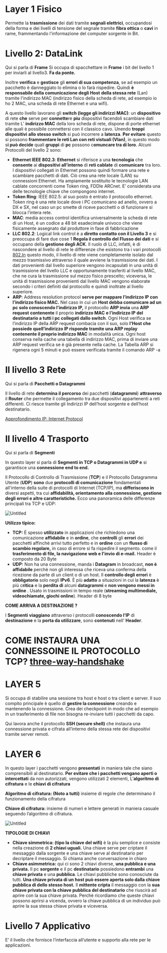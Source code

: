 # Layer 1 Fisico

Permette la **trasmissione** dei dati tramite **segnali elettrici**, occupandosi della forma e dei livelli di tensione del segnale tramite **fibra ottica** o **cavi** in rame, frammentando l'informazione del computer sorgente in Bit.

# **Livello 2: DataLink**

Qui si parla di **Frame**
Si occupa di spacchettare in **Frame** i bit del livello 1 per inviarli al livello3. **Fa da ponte.**

Inoltre **verifica** e **gestisce** gli **errori di sua competenza**, se ad esempio un pacchetto è danneggiato lo elimina o lo farà rispedire. Quindi **è responsabile della comunicazione degli Host** **della stessa rete** (Lan) tramite l'indirizzo MAC (indirizzo fisico della scheda di rete, ad esempio io ho 2 MAC, una scheda di rete Ethernet e una wifi).

A questo livello lavorano gli **switch (legge gli indirizzi MAC)**: un **dispositivo** di rete **che** serve per **connette**re **piu** dispositivi facendoli scambiare dati tramite L’ **indirizzo MAC** della loro scheda di rete, dispone di porte ethernet alle quali è possibile connettersi con il classico cavo. Unendo **troppi dispositivi** **allo stesso switch** si può incorrere a **latenza**. **Per evitare** questo si possono **frammentare le reti Lan con reti vistuali (Vlan)**, in questo modo s**i può decide** quali **gruppi** di **pc** possono c**omuncare tra di loro**.
Alcuni Protocolli del livello 2 sono:

- **Ethernet IEEE 802.3**: **Ethernet** si riferisce a una **tecnologia** che **consente** ai **dispositivi all’interno** di **reti cablate** di **comunicare** tra loro. I dispositivi collegati in Ethernet possono quindi formare una rete e scambiare pacchetti di dati. Ciò crea una rete locale (LAN) su connessioni
Ethernet. Ha ampiamente sostituito le tecnologie LAN cablate concorrenti come Token ring, FDDIe ARCnet. E’ considerata una delle tecnologie chiave che compongono internet.
- **Token Ring**: IEEE 802.5: al suo posto è entrato il protocollo ethernet. Token ring è una rete locale dove i PC comunicano ad anello, ovvero a DX e SX, nel caso un pc smette di riceve pacchetti o di funzionare si blocca l’intera rete.
- **MAC**: media access control identifica universalmente la scheda di rete di un Host, è un codice a 48 bit esadecimale univoco che viene fisicamente assegnato dal produttore in fase di fabbricazione
- **LLC 802.2**: Logical link control è a **diretto contatto con il Livello 3** e si preoccupa di fare due cose 1 **Regola il controllo del Flusso dei dati** e si occupano della **gestione degli ACK**. Il ruolo di LLC, infatti, è di nascondere al livello di rete le differenze che esistono tra i vari protocolli [802.In](http://802.in/) questo modo, il livello di rete viene completamente isolato dal mezzo trasmissivo
attraverso il quale avviene la trasmissione dei dati. I dati provenienti dal livello superiore vengono incapsulati in una unità di trasmissione del livello LLC e opportunamente trasferiti al livello MAC, che ne cura la trasmissione sul mezzo fisico prescelto; viceversa, le unità di trasmissione provenienti dal livello MAC vengono elaborate secondo i criteri definiti dal protocollo e quindi inoltrate al livello superiore.
- **ARP**: Address resolution protocol **serve per mappare l’indirizzo IP con l’indirizzo fisico MAC.**
Nel caso in cui un **Host debba comunicare ad un pc solo conoscendo l’indirizzo IP,** il protocollo **ARP invia** una **ARP request** **contenente** il proprio **indirizzo MAC** **e l’indirizzo IP del destinatario a tutti i pc collegati dallo switch**. Ogni Host verifica se l’indirizzo IP della ARP request combacia con il suo, solo **l’Host che possiede quell’indirizzo IP risponde tramite una
ARP replay contenente il proprio indirizzo MAC** in modalità unica. Ogni host conserva nella cache una tabella di indirizzo MAC, prima di inviare una ARP request verifica se è già presente nella cache. La Tabella ARP si rigenera ogni 5 minuti e può essere verificata tramite il comando ARP -a

# Il livello 3 **Rete**

Qui si parla di **Pacchetti o Datagrammi**

Il livello di rete **determina il percorso** dei pacchetti (**datagrammi**) **attraverso** il **Router** che permette il collegamento tra due dispositivi appartenenti a reti differenti. Ci riesce tramite  gli Indirizzi IP dell’host sorgente e dell’host destinatario.

[Approfondimento IP: Internet Protocol](https://github.com/emanueletroiani/Network/blob/IP-Internet-Protocol/README.md)

# Il livello 4 **Trasporto**

Qui si parla di **Segmenti**

In questo layer si parla di **Segmenti in TCP o Datagrammi in UDP e** si garantisce una **connessione end to end.**

Il Protocollo di Controllo di Trasmissione (**TCP**) e il Protocollo Datagramma Utente (**UDP**) **sono** due **protocolli di comunicazione** fondamentali all'interno della suite di protocolli di Internet (TCP/IP), ma **differiscono in** diversi aspetti, tra cui **affidabilità, orientamento alla connessione, gestione degli errori e altre caratteristiche.** Ecco una panoramica delle differenze principali tra TCP e UDP:

![Untitled](https://github.com/user-attachments/assets/d326716d-6a72-48bc-83c2-ef5e5b2466c8)

**Utilizzo tipico:**

- **TCP:** È spesso **utilizzato** in applicazioni che richiedono una comunicazione **affidabile** e in **ordine**, che **controlli** gli **errori** dei pacchetti affinchè arrivi tutto perfetto e in **ordine** con un **flusso di scambio regolare,** in caso di errore si fa rispedire il segmento. come il **trasferimento di file, la navigazione web e l'invio di e-mail.** Header è composto da 20 Byte
- **UDP:** Non ha una connessione, manda i **Datagram** in broadcast, **non è affidabile** perchè non gli interessa che riceva una conferma della ricezione da parte di un client o di un host. Il **controllo degli errori** è **obbligatorio** solo negli **IPv6**. È più **adatto** a situazioni in cui la **latenza** è più c**ritica** e la **perdita di** alcuni **datagrammi** e **non vengono messi in ordine** . Usato in trasmissioni in tempo reale (**streaming multimediale, videochiamate, giochi online**). Header di 8 byte

**COME ARRIVA  A DESTINAZIONE ?**

I **Segmenti** **viaggiano** attraverso i protocolli **conoscendo l’IP** di **destinazione** e la **porta da utilizzare**, sono **contenuti** nell’ **Header**.

# COME INSTAURA UNA CONNESSOINE IL PROTOCOLLO TCP?  [three-way-handshake](https://github.com/emanueletroiani/Network/blob/three-way-handshake/README.md)

# **LAYER 5**

Si occupa di stabilire una sessione tra host e host o tra client e server. Il suo compito principale è quello di **gestire la connessione** creando e mantenendo la connessione. Crea dei checkpoint in modo che ad esempio in un trasferimento di file non bisogna re-inviare tutti i pacchetti da capo. 

Qui lavora anche il protocollo **SSH (secure shell)**  che instaura una connessione privata e cifrata all’interno della stessa rete dei dispositivi tramite server remoti.

# **LAYER 6**

In questo layer i pacchetti vengono **presentati** in maniera tale che siano comprensibili al destinatario. **Per evitare che i pacchetti vengano aperti o intercettati** da non autorizzati, vengono utilizzati 2 elementi, L’**algoritmo di cifratura** e le **chiavi di cifratura**

**Algoritmo di cifratura: (Noto a tutti)** insieme di regole che determinano il funzionamento della cifratura

**Chiave di cifratura:** insieme di numeri e lettere generati in maniera casuale seguendo l’algoritmo di cifratura.

![Untitled](https://github.com/user-attachments/assets/70c100a3-21f0-46dc-87a0-3e722f6e94da)

**TIPOLOGIE DI CHIAVI**

- **Chiave simmetrica: (tipo la chiave del wifi)**  è la piu semplice e consiste nella creazione di **2 chiavi uguali.** Una chiave serve per criptare il messaggio dalla sorgente e una chiave serve al destinatario per decriptare il messaggio. Si chiama anche conversazione in chiaro
- **Chiave asimmetrica:** qui ci sono 2 chiavi diverse, **una pubblica e una privata.**  Il pc **sorgente** e il pc **destinatario** possiedono **entrambi** una **chiave privata** e una **pubblica**. Le chiavi pubbliche sono conosciute da tutti. **Una chiave privata di un host può essere aperta solo dalla chiave pubblica di dello stesso host.** Il **mittente cripta** il messaggio con la **sua chiave privata con la chiave pubblica del destinatario** che riuscirà ad aprire con la sua chiave privata. Perchè ricordiamo che queste chiavi possono aprirsi a vicenda, ovvero la chiave pubblica di un individuo può aprire la sua stessa chiave privata e viceversa.

# Livello 7 **Applicativo**

E’ il livello che fornisce l’interfaccia all’utente e supporto alla rete per le applicazioni.
